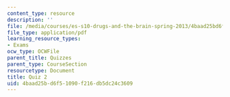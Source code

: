 ```yaml
---
content_type: resource
description: ''
file: /media/courses/es-s10-drugs-and-the-brain-spring-2013/4baad25bd6f51090f216db5dc24c3609_MITES_S10S13_quiz2.pdf
file_type: application/pdf
learning_resource_types:
- Exams
ocw_type: OCWFile
parent_title: Quizzes
parent_type: CourseSection
resourcetype: Document
title: Quiz 2
uid: 4baad25b-d6f5-1090-f216-db5dc24c3609
---
```

